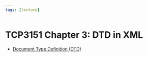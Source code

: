 ```yaml
---
tags: [lecture]
---
```


# TCP3151 Chapter 3: DTD in XML

- [Document Type Definition (DTD)](202305290836.md)
